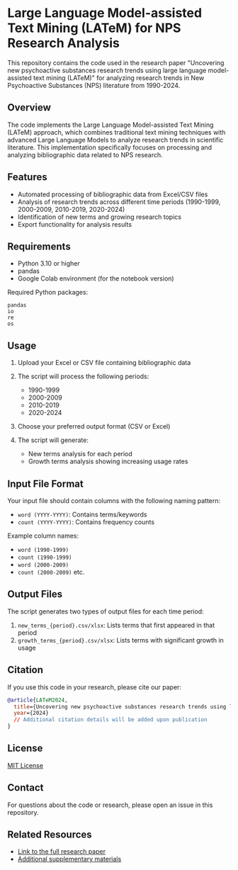 # Large Language Model-assisted Text Mining (LATeM) for NPS Research Analysis

This repository contains the code used in the research paper "Uncovering new psychoactive substances research trends using large language model-assisted text mining (LATeM)" for analyzing research trends in New Psychoactive Substances (NPS) literature from 1990-2024.

## Overview

The code implements the Large Language Model-assisted Text Mining (LATeM) approach, which combines traditional text mining techniques with advanced Large Language Models to analyze research trends in scientific literature. This implementation specifically focuses on processing and analyzing bibliographic data related to NPS research.

## Features

- Automated processing of bibliographic data from Excel/CSV files
- Analysis of research trends across different time periods (1990-1999, 2000-2009, 2010-2019, 2020-2024)
- Identification of new terms and growing research topics
- Export functionality for analysis results

## Requirements

- Python 3.10 or higher
- pandas
- Google Colab environment (for the notebook version)

Required Python packages:
```
pandas
io
re
os
```

## Usage

1. Upload your Excel or CSV file containing bibliographic data
2. The script will process the following periods:
   - 1990-1999
   - 2000-2009
   - 2010-2019
   - 2020-2024

3. Choose your preferred output format (CSV or Excel)
4. The script will generate:
   - New terms analysis for each period
   - Growth terms analysis showing increasing usage rates

## Input File Format

Your input file should contain columns with the following naming pattern:
- `word (YYYY-YYYY)`: Contains terms/keywords
- `count (YYYY-YYYY)`: Contains frequency counts

Example column names:
- `word (1990-1999)`
- `count (1990-1999)`
- `word (2000-2009)`
- `count (2000-2009)`
etc.

## Output Files

The script generates two types of output files for each time period:
1. `new_terms_{period}.csv/xlsx`: Lists terms that first appeared in that period
2. `growth_terms_{period}.csv/xlsx`: Lists terms with significant growth in usage

## Citation

If you use this code in your research, please cite our paper:

```bibtex
@article{LATeM2024,
  title={Uncovering new psychoactive substances research trends using large language model-assisted text mining (LATeM)},
  year={2024}
  // Additional citation details will be added upon publication
}
```

## License

[MIT License](LICENSE)

## Contact

For questions about the code or research, please open an issue in this repository.

## Related Resources

- [Link to the full research paper]()
- [Additional supplementary materials]()
